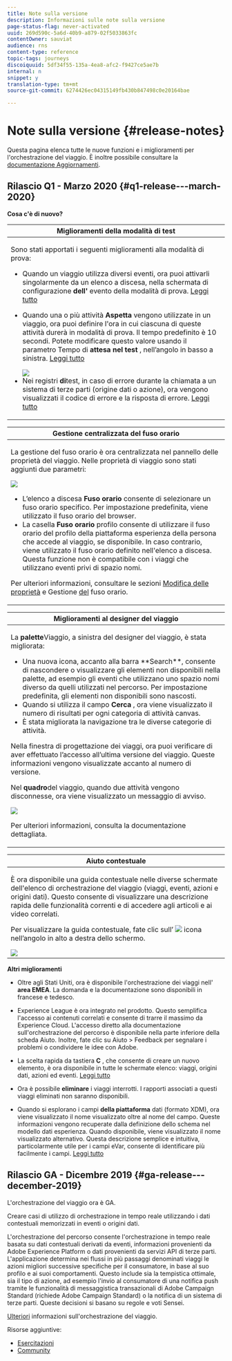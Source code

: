 ```yaml
---
title: Note sulla versione
description: Informazioni sulle note sulla versione
page-status-flag: never-activated
uuid: 269d590c-5a6d-40b9-a879-02f5033863fc
contentOwner: sauviat
audience: rns
content-type: reference
topic-tags: journeys
discoiquuid: 5df34f55-135a-4ea8-afc2-f9427ce5ae7b
internal: n
snippet: y
translation-type: tm+mt
source-git-commit: 6274426ec04315149fb430b847498c0e20164bae

---
```



# Note sulla versione {#release-notes}

Questa pagina elenca tutte le nuove funzioni e i miglioramenti per l&#39;orchestrazione del viaggio.
È inoltre possibile consultare la [documentazione Aggiornamenti](../release-notes/documentation-updates.md).

## Rilascio Q1 - Marzo 2020 {#q1-release---march-2020}

**Cosa c&#39;è di nuovo?**

<table>
<thead>
<tr>
<th><strong>Miglioramenti della modalità di test</strong><br/></th>
</tr>
</thead>
<tbody>
<tr>
<td>
<p>Sono stati apportati i seguenti miglioramenti alla modalità di prova:</p>
<ul>
<li>Quando un viaggio utilizza diversi eventi, ora puoi attivarli singolarmente da un elenco a discesa, nella schermata di configurazione <strong>dell'</strong> evento della modalità di prova. <a href="../building-journeys/testing-the-journey.md#firing_events">Leggi tutto</a></p></li>
<li><p>Quando una o più attività <strong>Aspetta</strong> vengono utilizzate in un viaggio, ora puoi definire l'ora in cui ciascuna di queste attività durerà in modalità di prova. Il tempo predefinito è 10 secondi. Potete modificare questo valore usando il parametro Tempo di <strong>attesa nel test</strong> , nell’angolo in basso a sinistra. <a href="../building-journeys/testing-the-journey.md">Leggi tutto</a></p><img src="../assets/rn-test.png"/>
</li>
<li>Nei registri <strong>di</strong>test, in caso di errore durante la chiamata a un sistema di terze parti (origine dati o azione), ora vengono visualizzati il codice di errore e la risposta di errore. <a href="../building-journeys/testing-the-journey.md#viewing_logs">Leggi tutto</a>
</li>
</ul>
</td>
</tr>
</tbody>
</table>

<table>
<thead>
<tr>
<th><strong>Gestione centralizzata del fuso orario</strong><br/></th>
</tr>
</thead>
<tbody>
<tr> 
<td>
<p>La gestione del fuso orario è ora centralizzata nel pannello delle proprietà del viaggio. Nelle proprietà di viaggio sono stati aggiunti due parametri:</p>
<img src="../assets/rn-timezone.png"/>
<ul>
<li>L’elenco a discesa <strong>Fuso orario</strong> consente di selezionare un fuso orario specifico. Per impostazione predefinita, viene utilizzato il fuso orario del browser.</li>
<li>La casella <strong>Fuso orario</strong> profilo consente di utilizzare il fuso orario del profilo della piattaforma esperienza della persona che accede al viaggio, se disponibile. In caso contrario, viene utilizzato il fuso orario definito nell'elenco a discesa. Questa funzione non è compatibile con i viaggi che utilizzano eventi privi di spazio nomi.</li>
</ul>
<p>Per ulteriori informazioni, consultare le sezioni <a href="../building-journeys/changing-properties.md#timezone">Modifica delle proprietà</a> e Gestione <a href="../building-journeys/timezone-management.md">del</a> fuso orario.</p>
</td>
</tr>
</tbody>
</table>

<table>
<thead>
<tr>
<th><strong>Miglioramenti al designer del viaggio</strong><br/></th>
</tr>
</thead>
<tbody>
<tr> 
<td>
<p>La <strong>palette</strong>Viaggio, a sinistra del designer del viaggio, è stata migliorata:</p>
<ul>
<li>Una nuova icona, accanto alla barra **Search**, consente di nascondere o visualizzare gli elementi non disponibili nella palette, ad esempio gli eventi che utilizzano uno spazio nomi diverso da quelli utilizzati nel percorso. Per impostazione predefinita, gli elementi non disponibili sono nascosti.</li>
<li>Quando si utilizza il campo <strong>Cerca</strong> , ora viene visualizzato il numero di risultati per ogni categoria di attività canvas.</li>
<li>È stata migliorata la navigazione tra le diverse categorie di attività.</li>
</ul>
<p>Nella finestra di progettazione dei viaggi, ora puoi verificare di aver effettuato l’accesso all’ultima versione del viaggio. Queste informazioni vengono visualizzate accanto al numero di versione.</p>
<p>Nel <strong>quadro</strong>del viaggio, quando due attività vengono disconnesse, ora viene visualizzato un messaggio di avviso.</p>
<img src="../assets/rn-canvas.png"/>
<p>Per ulteriori informazioni, consulta la documentazione <a href="../building-journeys/using-the-journey-designer.md"></a>dettagliata.</p>
</td>
</tr>
</tbody>
</table>

<table>
<thead>
<tr>
<th><strong>Aiuto contestuale</strong><br/></th>
</tr>
</thead>
<tbody>
<tr>
<td>
<p>È ora disponibile una guida contestuale nelle diverse schermate dell'elenco di orchestrazione del viaggio (viaggi, eventi, azioni e origini dati). Questo consente di visualizzare una descrizione rapida delle funzionalità correnti e di accedere agli articoli e ai video correlati.</p>
<p>Per visualizzare la guida contestuale, fate clic sull’ <img src="../assets/icon-context.png"/> icona nell’angolo in alto a destra dello schermo. </p>
<img src="../assets/rn-context.png"/>
</td>
</tr>
</tbody>
</table>

**Altri miglioramenti**

* Oltre agli Stati Uniti, ora è disponibile l&#39;orchestrazione dei viaggi nell&#39; **area EMEA**. La domanda e la documentazione sono disponibili in francese e tedesco.

* Experience League è ora integrato nel prodotto. Questo semplifica l&#39;accesso ai contenuti correlati e consente di trarre il massimo da Experience Cloud. L&#39;accesso diretto alla documentazione sull&#39;orchestrazione del percorso è disponibile nella parte inferiore della scheda Aiuto. Inoltre, fate clic su Aiuto > Feedback per segnalare i problemi o condividere le idee con Adobe.

* La scelta rapida da tastiera **C** , che consente di creare un nuovo elemento, è ora disponibile in tutte le schermate elenco: viaggi, origini dati, azioni ed eventi. [Leggi tutto](../about/user-interface.md#section_ksq_zr1_ffb)

* Ora è possibile **eliminare** i viaggi interrotti. I rapporti associati a questi viaggi eliminati non saranno disponibili.

* Quando si esplorano i campi **della piattaforma** dati (formato XDM), ora viene visualizzato il nome visualizzato oltre al nome del campo. Queste informazioni vengono recuperate dalla definizione dello schema nel modello dati esperienza. Quando disponibile, viene visualizzato il nome visualizzato alternativo. Questa descrizione semplice e intuitiva, particolarmente utile per i campi eVar, consente di identificare più facilmente i campi. [Leggi tutto](../event/defining-the-payload-fields.md)

## Rilascio GA - Dicembre 2019 {#ga-release---december-2019}

L&#39;orchestrazione del viaggio ora è GA.

Creare casi di utilizzo di orchestrazione in tempo reale utilizzando i dati contestuali memorizzati in eventi o origini dati.

L&#39;orchestrazione del percorso consente l&#39;orchestrazione in tempo reale basata su dati contestuali derivati da eventi, informazioni provenienti da Adobe Experience Platform o dati provenienti da servizi API di terze parti. L&#39;applicazione determina nei flussi in più passaggi denominati viaggi le azioni migliori successive specifiche per il consumatore, in base al suo profilo e ai suoi comportamenti. Questo include sia la tempistica ottimale, sia il tipo di azione, ad esempio l&#39;invio al consumatore di una notifica push tramite le funzionalità di messaggistica transazionali di Adobe Campaign Standard (richiede Adobe Campaign Standard) o la notifica di un sistema di terze parti. Queste decisioni si basano su regole e voti Sensei.

[Ulteriori](../action/working-with-adobe-campaign.md) informazioni sull&#39;orchestrazione del viaggio.

Risorse aggiuntive:

* [Esercitazioni](https://docs.adobe.com/content/help/en/platform-learn/tutorials/journey-orchestration/introduction.html)
* [Community](https://www.adobe.com/go/journeyorchestrationcommunity)